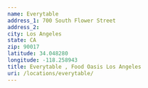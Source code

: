 ```yaml
---
name: Everytable 
address_1: 700 South Flower Street
address_2: 
city: Los Angeles 
state: CA
zip: 90017
latitude: 34.048280
longitude: -118.258943
title: Everytable , Food Oasis Los Angeles
uri: /locations/everytable/
---
```

